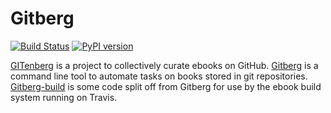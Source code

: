 # Gitberg
[![Build Status](https://travis-ci.org/gitenberg-dev/gitberg.svg?branch=master)](https://travis-ci.org/gitenberg-dev/gitberg)
[![PyPI version](https://img.shields.io/pypi/v/gitberg.svg)](https://pypi.python.org/pypi/gitberg)

[GITenberg](https://gitenberg.org/) is a project to collectively curate ebooks on GitHub.
[Gitberg](https://github.com/gitenberg-dev/gitberg) is a command line tool to automate tasks on books stored in git repositories.
[Gitberg-build](https://github.com/gitenberg-dev/gitberg-build) is some code split off from Gitberg for use by the ebook build system running on Travis.


